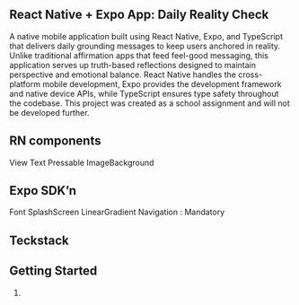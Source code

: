 ## React Native + Expo App: Daily Reality Check

A native mobile application built using React Native, Expo, and TypeScript that delivers daily grounding messages to keep users anchored in reality. Unlike traditional affirmation apps that feed feel-good messaging, this application serves up truth-based reflections designed to maintain perspective and emotional balance. React Native handles the cross-platform mobile development, Expo provides the development framework and native device APIs, while TypeScript ensures type safety throughout the codebase. This project was created as a school assignment and will not be developed further.

## RN components

View
Text
Pressable
ImageBackground

## Expo SDK’n

Font
SplashScreen
LinearGradient
Navigation : Mandatory

## Teckstack

## Getting Started

1.
